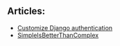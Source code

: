## Articles:
- [Customize Django authentication](https://docs.djangoproject.com/en/2.0/topics/auth/customizing/)
- [SimpleIsBetterThanComplex](https://simpleisbetterthancomplex.com/tutorial/2016/07/22/how-to-extend-django-user-model.html#abstractbaseuser)